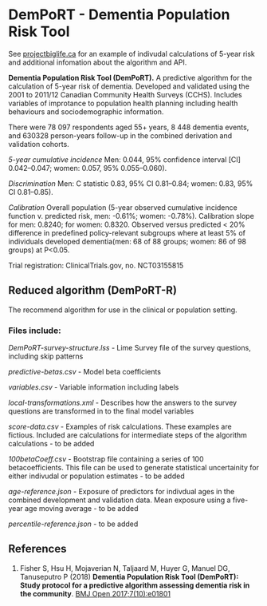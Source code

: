 # DemPoRT - Dementia Population Risk Tool

See [projectbiglife.ca](https://www.projectbiglife.ca) for an example of indivudal calculations of 5-year risk and additional infomation about the algorithm and API.  

**Dementia Population Risk Tool (DemPoRT).** A predictive algorithm for the calculation of 5-year risk of dementia. Developed and validated using the 2001 to 2011/12 Canadian Community Health Surveys (CCHS). Includes variables of improtance to population health planning including health behaviours and sociodemographic information.

There were 78 097 respondents aged 55+ years, 8 448 dementia events, and 630328 person-years follow-up in the combined derivation and validation cohorts.

*5-year cumulative incidence*
Men: 0.044, 95% confidence interval [CI] 0.042–0.047; women: 0.057, 95% 0.055–0.060).

*Discrimination*
Men: C statistic 0.83, 95% CI 0.81–0.84; women: 0.83, 95% CI 0.81–0.85).

*Calibration*
Overall population (5-year observed cumulative incidence function v. predicted risk, men: -0.61%; women: -0.78%). Calibration slope for men: 0.8240; for women: 0.8320. Observed versus predicted < 20% difference in predefined policy-relevant subgroups where at least 5% of individuals developed dementia(men: 68 of 88 groups; women: 86 of 98 groups) at P<0.05.

Trial registration: ClinicalTrials.gov, no. NCT03155815

## Reduced algorithm (DemPoRT-R)

The recommend algorithm for use in the clinical or population setting.

### Files include:

*DemPoRT-survey-structure.lss* - Lime Survey file of the survey questions, including skip patterns

*predictive-betas.csv* - Model beta coefficients

*variables.csv* - Variable information including labels

*local-transformations.xml* - Describes how the answers to the survey questions are transformed in to the final model variables

*score-data.csv* - Examples of risk calculations. These examples are fictious. Included are calculations for intermediate steps of the algorithm calculations - to be added

*100betaCoeff.csv* - Bootstrap file containing a series of 100 betacoefficients. This file can be used to generate statistical uncertainity for either indivudal or population estimates - to be added

*age-reference.json* - Exposure of predictors for indivdual ages in the combined development and validation data. Mean exposure using a five-year age moving average - to be added

*percentile-reference.json* -  to be added



## References

1. Fisher S, Hsu H, Mojaverian N, Taljaard M, Huyer G, Manuel DG, Tanuseputro P (2018) **Dementia Population Risk Tool (DemPoRT): Study protocol for a predictive algorithm assessing dementia risk in the community**. [BMJ Open 2017;7(10):e01801](https://bmjopen.bmj.com/content/7/10/e018018)

